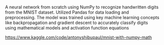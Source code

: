 A neural network from scratch using NumPy to recognize handwritten digits from the MNIST dataset. Utilized Pandas for
data loading and preprocessing. The model was trained using key machine learning concepts like backpropagation and gradient
descent to accurately classify digits using mathematical models and activation function equations

https://www.kaggle.com/code/antonyshibupaul/mnist-with-numpy-math
